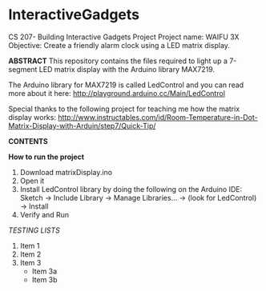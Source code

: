 # InteractiveGadgets
CS 207- Building Interactive Gadgets Project
Project name: WAIFU 3X
Objective: Create a friendly alarm clock using a LED matrix display.

**ABSTRACT**
This repository contains the files required to light up a 7-segment LED matrix display with the Arduino library MAX7219.

The Arduino library for MAX7219 is called LedControl and you can read more about it here: 
http://playground.arduino.cc/Main/LedControl

Special thanks to the following project for teaching me how the matrix display works:
http://www.instructables.com/id/Room-Temperature-in-Dot-Matrix-Display-with-Arduin/step7/Quick-Tip/

**CONTENTS**

**How to run the project**

1. Download matrixDisplay.ino
2. Open it
3. Install LedControl library by doing the following on the Arduino IDE:
Sketch -> Include Library -> Manage Libraries... -> (look for LedControl) -> Install
4. Verify and Run

_TESTING LISTS_
1. Item 1
2. Item 2
3. Item 3
   * Item 3a
   * Item 3b






